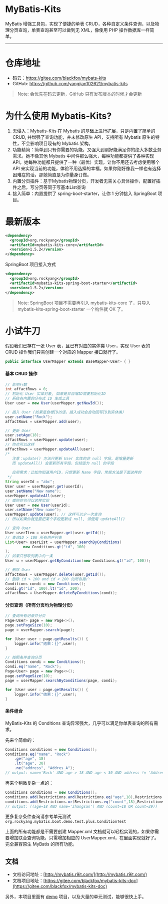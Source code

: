 # MyBatis-Kits
MyBatis 增强工具包，实现了便捷的单表 CRUD，各种自定义条件查询，以及物理分页查询，单表查询甚至可以做到无 XML，像使用 PHP 操作数据库一样简单。

--------------------------------------------------

# 仓库地址
* 码云：https://gitee.com/blackfox/mybats-kits
* GitHub: https://github.com/yangjian102621/mybatis-kits
> Note: 会优先在码云更新，GitHub 只有发布版本的时候才会更新

# 为什么使用 Mybatis-Kits?
1. 无侵入：Mybatis-Kits 在 Mybatis 的基础上进行扩展，只是内置了简单的CRUD, 并增强了查询功能，并未修改原生 API，支持所有 Mybatis 原生的特性，不会影响项目现有的 Mybatis 架构。
2. 功能精简：简单到只有你需要的功能，又强大到刚好能满足你的绝大多数业务需求。她不像其他 Mybatis 中间件那么强大，每种功能都提供了各种实现 API，她每种功能都只提供了一种（最优）实现，让你不用还去考虑使用哪个 
API 来实现当前的功能，体验不用选择的幸福。如果你刚好像我一样也有选择困难症的话，那她简直是为你量身订做。
3. 内置分页插件：基于Mybatis物理分页，开发者无需关心具体操作，配置好插件之后，写分页等同于写基本List查询
4. 接入简单：内置提供了 spring-boot-starter，让你 1 分钟接入 SpringBoot 项目。

# 最新版本

```xml
<dependency>
  <groupId>org.rockyang</groupId>
  <artifactId>mybatis-kits-core</artifactId>
  <version>1.5.2</version>
</dependency>
```

SpringBoot 项目接入方式
```xml
<dependency>
  <groupId>org.rockyang</groupId>
  <artifactId>mybatis-kits-spring-boot-starter</artifactId>
  <version>1.5.2</version>
</dependency>
```
> Note: SpringBoot 项目不需要再引入 mybatis-kits-core 了，只导入 mybatis-kits-spring-boot-starter 一个构件就 OK 了。

# 小试牛刀
假设我们已存在一张 User 表，且已有对应的实体类 User，实现 User 表的 CRUD 操作我们只需创建一个对应的 Mapper 接口就行了。

```java
public interface UserMapper extends BaseMapper<User> { }
```

#### 基本 CRUD 操作 

```java
// 影响行数
int affactRows = 0;
// 初始化 User 实体对象, 如果是非自增ID需要初始化ID
// 系统有内置的分布式 ID 生成工具
User user = new User(userMapper.getNewId());

// 插入 User (如果是自增ID的话，插入成功会自动回写ID到实体类)
user.setName("Rock");
affactRows = userMapper.add(user);

// 更新 User
user.setAge(18);
affactRows = userMapper.update(user);
// 你也可以这样
affactRows = userMapper.updateAll(user);
/*
   注意：update() 方法只更新 User 实体的非 null 字段，是增量更新
   而 updateAll() 会更新所有字段，包括值为 null 的字段
   
   应用需求：比如你知道用户ID，只想更新 Name 字段，常规方法是下面这样的 
 */
String userId = "abc";
User user = userMapper.get(userId);
user.setName("New name");
userMapper.updateAll(user);
// 或则你也可以这样实现
User user = new User(userId);
user.setName("New name");
userMapper.update(user); // 这样可以少一次查询
// 所以如果你就是要把某个字段更新成 null, 请使用 updateAll()

// 查询 User
User userItem = userMapper.get(user.getId());
// 查询ID > 100 所有用户列表
List<User> userList = userMapper.searchByConditions(
        new Conditions.gt("id", 100)
);
// 如果只想取列表中的一条
User u = userMapper.getByCondition(new Conditions.gt("id", 100));

// 删除 User
affactRows = userMapper.delete(user.getId());
// 删除 id > 100 and id < 200 的所有用户
Conditions condi = new Conditions();
condi.gt("id", 100).lt("id", 200);
affactRows = UserMapper.deleteByConditions(condi);
```

#### 分页查询（所有分页均为物理分页）

```java
// 查询所有记录并分页
Page<User> page = new Page<>();
page.setPageSize(10);
page = userMapper.search(page);

for (User user : page.getResults()) {
	logger.info("结果：{}",user);
}

// 按照条件查询分页
Conditions condi = new Conditions();
condi.eq("name", "Rock");
Page<User> page = new Page<>();
page.setPageSize(10);
page = userMapper.searchByConditions(page, condi);

for (User user : page.getResults()) {
	logger.info("结果：{}",user);
}

```

#### 条件组合

MyBatis-Kits 的 Conditions 查询异常强大，几乎可以满足你单表查询的所有需求。

先来个简单的：

```java
Conditions conditions = new Conditions();
conditions.eq("name", "Rock")
    .ge("age", 18)
    .lt("age", 30)
    .ne("address", "Addres_A");
// output: name='Rock' AND age > 18 AND age < 30 AND address != 'Addres_A'
```

再来个稍微复杂一点的：

```java
Conditions conditions = new Conditions();
conditions.add(Restrictions.and(Restrictions.eq("age",18),Restrictions.eq("name","zhangsan")));
conditions.add(Restrictions.or(Restrictions.eq("count",18),Restrictions.eq("count",29)));
// output: ((age=18 AND name='zhangsan') AND (count=18 OR count=29))
```

更多复杂条件查询请参考单元测试 `org.rockyang.mybatis.boot.demo.test.plus.ConditionTest`

上面的所有功能都是不需要创建 Mapper.xml 文档就可以轻松实现的，如果你需要增加联合查询功能，只需增加相应的 UserMapper.xml，在里面实现就好了。
完全兼容原生 MyBatis 的所有功能。

## 文档

* 文档访问地址：[http://mybatis.r9it.com/](http://mybatis.r9it.com/)
* 文档项目地址：[https://gitee.com/blackfox/mybatis-kits-doc](https://gitee.com/blackfox/mybatis-kits-doc)

另外，本项目里面有 [demo](https://gitee.com/blackfox/mybatis-kits/tree/master/demos/spring-boot-starter-demo) 项目，以及大量的单元测试，能够很快上手。

